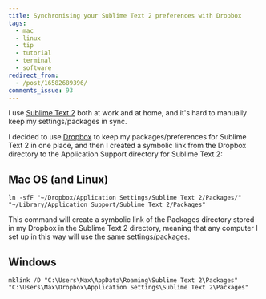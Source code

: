 ```yaml
---
title: Synchronising your Sublime Text 2 preferences with Dropbox
tags:
  - mac
  - linux
  - tip
  - tutorial
  - terminal
  - software
redirect_from:
  - /post/16582689396/
comments_issue: 93
---
```


I use [Sublime Text 2](http://www.sublimetext.com/2) both at work and at home, and it's hard to manually keep my settings/packages in sync.

<!-- more -->

I decided to use [Dropbox](http://db.tt/rQKT8rQ) to keep my packages/preferences for Sublime Text 2 in one place, and then I created a symbolic link from the Dropbox directory to the Application Support directory for Sublime Text 2:

## Mac OS (and Linux)

```
ln -sfF "~/Dropbox/Application Settings/Sublime Text 2/Packages/" "~/Library/Application Support/Sublime Text 2/Packages"
```

This command will create a symbolic link of the Packages directory stored in my Dropbox in the Sublime Text 2 directory, meaning that any computer I set up in this way will use the same settings/packages.

## Windows

```
mklink /D "C:\Users\Max\AppData\Roaming\Sublime Text 2\Packages" "C:\Users\Max\Dropbox\Application Settings\Sublime Text 2\Packages"
```
